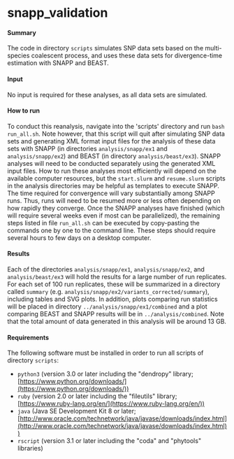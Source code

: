 <!-- m_matschiner Fri Jan 6 12:29:40 CET 2017 -->

# snapp\_validation

#### Summary

The code in directory `scripts` simulates SNP data sets based on the multi-species coalescent process, and uses these data sets for divergence-time estimation with SNAPP and BEAST.

#### Input

No input is required for these analyses, as all data sets are simulated.

#### How to run

To conduct this reanalysis, navigate into the 'scripts' directory and run `bash run_all.sh`. Note however, that this script will quit after simulating SNP data sets and generating XML format input files for the analysis of these data sets with SNAPP (in directories `analysis/snapp/ex1` and `analysis/snapp/ex2`) and BEAST (in directory `analysis/beast/ex3`). SNAPP analyses will need to be conducted separately using the generated XML input files. How to run these analyses most efficiently will depend on the available computer resources, but the `start.slurm` and `resume.slurm` scripts in the analysis directories may be helpful as templates to execute SNAPP. The time required for convergence will vary substantially among SNAPP runs. Thus, runs will need to be resumed more or less often depending on how rapidly they converge. Once the SNAPP analyses have finished (which will require several weeks even if most can be parallelized), the remaining steps listed in file `run_all.sh` can be executed by copy-pasting the commands one by one to the command line. These steps should require several hours to few days on a desktop computer.

#### Results

Each of the directories `analysis/snapp/ex1`, `analysis/snapp/ex2`, and `analysis/beast/ex3` will hold the results for a large number of run replicates. For each set of 100 run replicates, these will be summarized in a directory called `summary` (e.g. `analysis/snapp/ex2/variants_corrected/summary`), including tables and SVG plots. In addition, plots comparing run statistics will be placed in directory `../analysis/snapp/ex1/combined` and a plot comparing BEAST and SNAPP results will be in `../analysis/combined`. Note that the total amount of data generated in this analysis will be around 13 GB.

#### Requirements

The following software must be installed in order to run all scripts of directory `scripts`:

* `python3` (version 3.0 or later including the "dendropy" library; [https://www.python.org/downloads/](https://www.python.org/downloads/))
* `ruby` (version 2.0 or later including the "fileutils" library; [https://www.ruby-lang.org/en/](https://www.ruby-lang.org/en/))
* `java` (Java SE Development Kit 8 or later; [http://www.oracle.com/technetwork/java/javase/downloads/index.html](http://www.oracle.com/technetwork/java/javase/downloads/index.html))
* `rscript` (version 3.1 or later including the "coda" and "phytools" libraries)